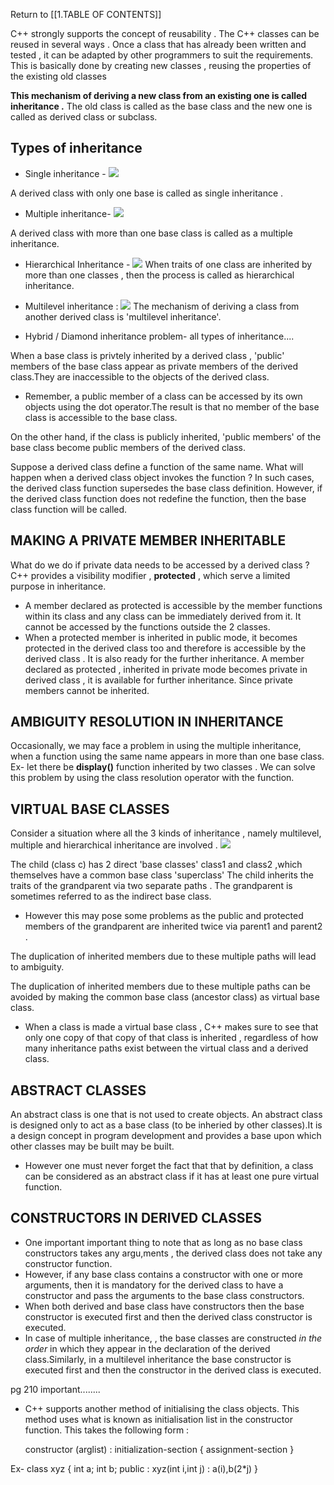 Return to [[1.TABLE OF CONTENTS]]

C++ strongly supports the concept of reusability . The C++ classes can be reused in several ways . Once a class that has already been written and tested , it can be adapted by other programmers to suit the requirements.
This is basically done by creating new classes , reusing the properties of the existing old classes 

**This mechanism of deriving a new class from an existing one is called inheritance .**
The old class is called as the base class and the new one is called as derived class or subclass.


## Types of inheritance

- Single inheritance - 
	![](singleinheritance.jpg)

A derived class with only one base is called as single inheritance .

- Multiple inheritance- 
	![](multipleinheritance.jpg)

A derived class with more than one base class is called as a multiple inheritance.


- Hierarchical Inheritance - 
	![](hierarchicalinheritance.jpg)
	When traits of one class are inherited by more than one classes , then the process is called as hierarchical inheritance.

- Multilevel inheritance : 
	![](multilevelinheritance.jpg)
	The mechanism of deriving a class from another derived class is 'multilevel inheritance'.


- Hybrid / Diamond inheritance problem- 
	all types of inheritance....


When a base class is privtely inherited by a derived class , 'public' members of the base class appear as private members of the derived class.They are inaccessible to the objects of the derived class.
- Remember, a public member of a class can be accessed by its own objects using the dot operator.The result is that no member of the base class is accessible to the base class.

On the other hand, if the class is publicly inherited, 'public members' of the base class become public members of the derived class.

Suppose a derived class define a function of the same name. What will happen when a derived class object invokes the function ?  In such cases, the derived class function supersedes the base class definition. However, if the derived class function does not redefine the function, then the base class function will be called. 

## MAKING A PRIVATE MEMBER INHERITABLE

What do we do if private data needs to be accessed by a derived class ?
C++ provides a visibility modifier , **protected** , which serve a limited purpose in inheritance.
- A member declared as protected is accessible by the member functions within its class and any class can be immediately derived from it. It cannot be accessed by the functions outside the 2 classes.
- When a protected member is inherited in public mode, it becomes protected in the derived class too and therefore is accessible by the derived class . It is also ready for the further inheritance. A member declared as protected , inherited in private mode becomes private in derived class , it is available for further inheritance. Since private members cannot be inherited.



## AMBIGUITY RESOLUTION IN INHERITANCE

Occasionally, we may face a problem in using the multiple inheritance, when a function using the same name appears in more than one base class. 
Ex- let there be **display()** function inherited by two classes .
We can solve this problem by using the class resolution operator with the function.


## VIRTUAL BASE CLASSES
Consider a situation where all the 3 kinds of inheritance , namely multilevel, multiple and hierarchical inheritance are involved .
![](diamondinheritance.png)


The child (class c) has 2 direct 'base classes' class1 and class2 ,which themselves have a common base class 'superclass' The child inherits the traits of the grandparent via two separate paths . The grandparent is sometimes referred to as the indirect base class.

- However this may pose some problems as the public and protected members of the grandparent are inherited twice via parent1 and parent2 . 

The duplication of inherited members due to these multiple paths will lead to ambiguity.

The duplication of inherited members due to these multiple paths can be avoided by making the common base class (ancestor class) as virtual base class. 

- When a class is made a virtual base class , C++ makes sure to see that only one copy of that copy of that class is inherited , regardless of how many inheritance paths exist between the virtual class and a derived class. 


## ABSTRACT CLASSES

An abstract class is one that is not used to create objects. An abstract class is designed only to act as a base class (to be inheried by other classes).It is a design concept in program development and provides a base upon which other classes may be built may be built.

- However one must never forget the fact that that by definition, a class can be considered as an abstract class if it has at least one pure virtual function.  


## CONSTRUCTORS IN DERIVED CLASSES 

- One important important thing to note that as long as no base class constructors takes any argu,ments , the derived class does not take any constructor function.
- However, if any base class contains a constructor with one or more arguments, then it is mandatory for the derived class to have a constructor and pass the arguments to the base class constructors.
- When both derived and base class have constructors then the base constructor is executed first and then the derived class constructor is executed.
- In case of multiple inheritance, , the base classes are constructed *in the order* in which they appear in the declaration of the derived class.Similarly, in a multilevel inheritance the base constructor is executed first and then the constructor in the derived class is executed.


pg 210 important........


- C++ supports another method of initialising the class objects. This method uses what is known as initialisation list in the constructor function. This takes the following form :

	constructor (arglist) : initialization-section
	{
		assignment-section
	}

Ex- 
class xyz
{
	int a;
	int b;
	public :
		xyz(int i,int j) : a(i),b(2*j)
}

